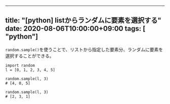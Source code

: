 
---
title: "[python] listからランダムに要素を選択する"
date: 2020-08-06T10:00:00+09:00
tags: [ "python"]
---

`random.sample()`を使うことで、リストから指定した要素分、ランダムに要素を選択することができる。

```
import random
l = [0, 1, 2, 3, 4, 5]

random.sample(l, 3)
# [4, 0, 5]

random.sample(l, 3)
# [2, 3, 1]
```
